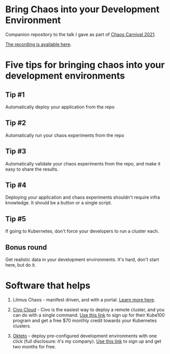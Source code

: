 # Bring Chaos into your Development Environment 

Companion repository to the talk I gave as part of [Chaos Carnival 2021](https://chaoscarnival.io/agenda).

[The recording is available here](https://www.youtube.com/watch?v=3No4-1H6slc).


# Five tips for bringing chaos into your development environments

## Tip #1

Automatically deploy your application from the repo

## Tip #2
Automatically run your chaos experiments from the repo

## Tip #3
Automatically validate your chaos experiments from the repo, and make it easy to share the results.

## Tip #4
Deploying your application and chaos experiments shouldn't require infra knowledge. It should be a button or a single script.

## Tip #5
If going to Kubernetes, don't force your developers to run a cluster each.

## Bonus round
Get realistic data in your development environments. It's hard, don't start here, but do it. 

# Software that helps
1. Litmus Chaos - manifest driven, and with a portal. [Learn more here](https://litmuschaos.io/).
1. [Civo Cloud](https://civo.com) - Civo is the easiest way to deploy a remote cluster, and you can do with a single command. [Use this link](https://www.civo.com/?ref=af9018) to sign up for their Kube100 program and get a free $70 monthly credit towards your Kubernetes clusters.

1. [Okteto](https://okteto.com) - deploy pre-configured development environments with one click (full disclosure: it's my company). [Use this link](https://bit.ly/3d9pdoK) to sign up and get two months for free.